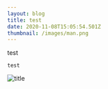 ```yaml
---
layout: blog
title: test
date: 2020-11-08T15:05:54.501Z
thumbnail: /images/man.png
---
```

test

```
test
```

![title](/images/man.png?nf_resize=fit&w=100)
